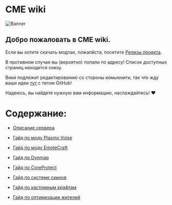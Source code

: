 # CME wiki

![Banner](https://github.com/Kr1sper59/CME_World_wiki/blob/2f4ec8685d510aa5a185845711d674e121ae90d6/Images/Banner.gif)

## Добро пожаловать в CME wiki.

Если вы хотите скачать модпак, пожалйста, посетите [Релизы проекта](https://github.com/Kr1sper59/CME_World_wiki/releases/tag/Modpack).

В противном случае вы (вероятно) попали по адресу! Список доступных страниц находится снизу.

Вики подлежит редактированию со стороны комьюнити, так что жду ваши идеи [тут](https://ptb.discord.com/channels/1366778927728693389/1367805808426881065) с тегом GitHub!

Надеюсь, вы найдете нужную вам информацию, наслаждайтесь! ❤️

# Содержание:

- [Описание сервера](https://github.com/Kr1sper59/CME_World_wiki/blob/2e10abaa16da4c459e78aecb53163858abf7aa21/Description.md)

- [Гайд по моду Plasmo Voise](https://github.com/Kr1sper59/CME_World_wiki/blob/9679d2d165fad47ffb9dd82387add6295c4c876c/Guides/PlasmoVoise%20Guide.md)

- [Гайд по моду EmoteCraft](https://github.com/Kr1sper59/CME_World_wiki/blob/9679d2d165fad47ffb9dd82387add6295c4c876c/Guides/EmoteCraft%20Guide.md)

- [Гайд по Dynmap](https://github.com/Kr1sper59/CME_World_wiki/blob/9679d2d165fad47ffb9dd82387add6295c4c876c/Guides/Dynmap%20Guide.md)

- [Гайд по CoreProtect](https://github.com/Kr1sper59/CME_World_wiki/blob/9679d2d165fad47ffb9dd82387add6295c4c876c/Guides/CoreProtect%20Guide.md)

- [Гайд по системе скинов](https://github.com/Kr1sper59/CME_World_wiki/blob/9679d2d165fad47ffb9dd82387add6295c4c876c/Guides/Skin%20Guide.md)

- [Гайд по кастомным крафтам](https://github.com/Kr1sper59/CME_World_wiki/blob/9679d2d165fad47ffb9dd82387add6295c4c876c/Guides/Custom%20craft%20Guide.md)

- [Гайд по оптимизации жителей](https://github.com/Kr1sper59/CME_World_wiki/blob/5b0f392e7e299af3b5b8374171ea4761a9a5f9b6/Guides/Vilager%20Guide.md)
  

